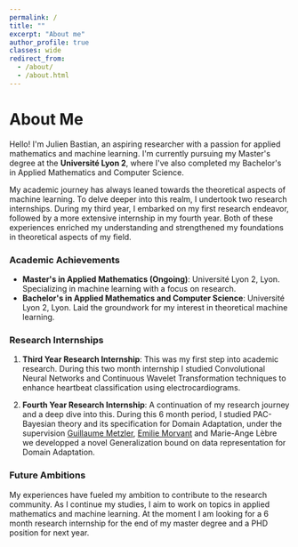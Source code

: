 ```yaml
---
permalink: /
title: ""
excerpt: "About me"
author_profile: true
classes: wide
redirect_from: 
  - /about/
  - /about.html
---
```


About Me
===

Hello! I'm Julien Bastian, an aspiring researcher with a passion for applied mathematics and machine learning. I'm currently pursuing my Master's degree at the  **Université Lyon 2**, where I've also completed my Bachelor's in Applied Mathematics and Computer Science.

My academic journey has always leaned towards the theoretical aspects of machine learning. To delve deeper into this realm, I undertook two research internships. During my third year, I embarked on my first research endeavor, followed by a more extensive internship in my fourth year. Both of these experiences enriched my understanding and strengthened my foundations in theoretical aspects of my field.

### Academic Achievements

- **Master's in Applied Mathematics (Ongoing)**: Université Lyon 2, Lyon. Specializing in machine learning with a focus on research.
- **Bachelor's in Applied Mathematics and Computer Science**: Université Lyon 2, Lyon. Laid the groundwork for my interest in theoretical machine learning.

### Research Internships

1. **Third Year Research Internship**: This was my first step into academic research. During this two month internship I studied Convolutional Neural Networks and Continuous Wavelet Transformation techniques to enhance heartbeat classification using electrocardiograms.
  
2. **Fourth Year Research Internship**: A continuation of my research journey and a deep dive into this. During this 6 month period, I studied PAC-Bayesian theory and its specification for Domain Adaptation, under the supervision [Guillaume Metzler](https://guillaumemetzler.github.io/), [Emilie Morvant](https://emorvant.github.io/) and Marie-Ange Lèbre we developped a novel Generalization bound on data representation for Domain Adaptation.

### Future Ambitions

My experiences have fueled my ambition to contribute to the research community. As I continue my studies, I aim to work on topics in applied mathematics and machine learning. At the moment I am looking for a 6 month research internship for the end of my master degree and a PHD position for next year.


